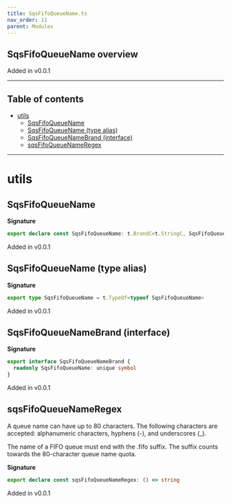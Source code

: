 ```yaml
---
title: SqsFifoQueueName.ts
nav_order: 11
parent: Modules
---
```


## SqsFifoQueueName overview

Added in v0.0.1

---

<h2 class="text-delta">Table of contents</h2>

- [utils](#utils)
  - [SqsFifoQueueName](#sqsfifoqueuename)
  - [SqsFifoQueueName (type alias)](#sqsfifoqueuename-type-alias)
  - [SqsFifoQueueNameBrand (interface)](#sqsfifoqueuenamebrand-interface)
  - [sqsFifoQueueNameRegex](#sqsfifoqueuenameregex)

---

# utils

## SqsFifoQueueName

**Signature**

```ts
export declare const SqsFifoQueueName: t.BrandC<t.StringC, SqsFifoQueueNameBrand>
```

Added in v0.0.1

## SqsFifoQueueName (type alias)

**Signature**

```ts
export type SqsFifoQueueName = t.TypeOf<typeof SqsFifoQueueName>
```

Added in v0.0.1

## SqsFifoQueueNameBrand (interface)

**Signature**

```ts
export interface SqsFifoQueueNameBrand {
  readonly SqsFifoQueueName: unique symbol
}
```

Added in v0.0.1

## sqsFifoQueueNameRegex

A queue name can have up to 80 characters. The following characters
are accepted: alphanumeric characters, hyphens (-), and underscores
(\_).

The name of a FIFO queue must end with the .fifo suffix. The suffix
counts towards the 80-character queue name quota.

**Signature**

```ts
export declare const sqsFifoQueueNameRegex: () => string
```

Added in v0.0.1
